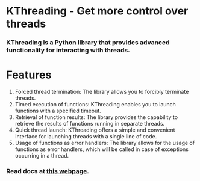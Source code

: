 # KThreading - Get more control over threads
### KThreading is a Python library that provides advanced functionality for interacting with threads.
# Features
1. Forced thread termination: The library allows you to forcibly terminate threads.
2. Timed execution of functions: KThreading enables you to launch functions with a specified timeout.
3. Retrieval of function results: The library provides the capability to retrieve the results of functions running in separate threads.
4. Quick thread launch: KThreading offers a simple and convenient interface for launching threads with a single line of code.
5. Usage of functions as error handlers: The library allows for the usage of functions as error handlers, which will be called in case of exceptions occurring in a thread.
### Read docs at [this webpage](https://its-matrix.gitbook.io/kthreading/ "Open docs").